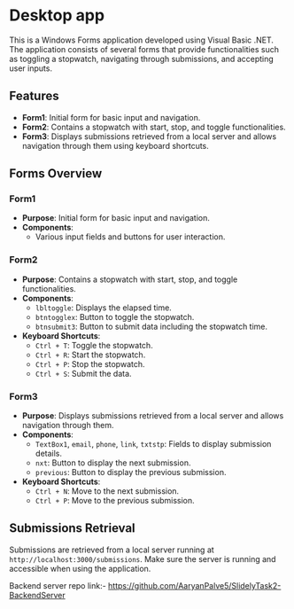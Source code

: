 # Desktop app

This is a Windows Forms application developed using Visual Basic .NET. The application consists of several forms that provide functionalities such as toggling a stopwatch, navigating through submissions, and accepting user inputs.

## Features

- **Form1**: Initial form for basic input and navigation.
- **Form2**: Contains a stopwatch with start, stop, and toggle functionalities.
- **Form3**: Displays submissions retrieved from a local server and allows navigation through them using keyboard shortcuts.

## Forms Overview

### Form1

- **Purpose**: Initial form for basic input and navigation.
- **Components**: 
  - Various input fields and buttons for user interaction.

### Form2

- **Purpose**: Contains a stopwatch with start, stop, and toggle functionalities.
- **Components**:
  - `lbltoggle`: Displays the elapsed time.
  - `btntogglex`: Button to toggle the stopwatch.
  - `btnsubmit3`: Button to submit data including the stopwatch time.
- **Keyboard Shortcuts**:
  - `Ctrl + T`: Toggle the stopwatch.
  - `Ctrl + R`: Start the stopwatch.
  - `Ctrl + P`: Stop the stopwatch.
  - `Ctrl + S`: Submit the data.

### Form3

- **Purpose**: Displays submissions retrieved from a local server and allows navigation through them.
- **Components**:
  - `TextBox1`, `email`, `phone`, `link`, `txtstp`: Fields to display submission details.
  - `nxt`: Button to display the next submission.
  - `previous`: Button to display the previous submission.
- **Keyboard Shortcuts**:
  - `Ctrl + N`: Move to the next submission.
  - `Ctrl + P`: Move to the previous submission.

## Submissions Retrieval

Submissions are retrieved from a local server running at `http://localhost:3000/submissions`. Make sure the server is running and accessible when using the application.

Backend server repo link:- https://github.com/AaryanPalve5/SlidelyTask2-BackendServer
